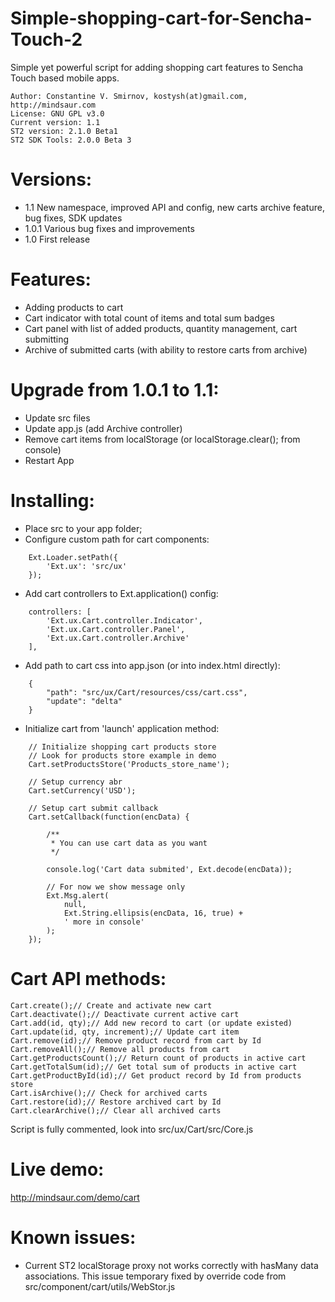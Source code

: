 Simple-shopping-cart-for-Sencha-Touch-2
=======================================

Simple yet powerful script for adding shopping cart features to Sencha Touch based mobile apps.

    Author: Constantine V. Smirnov, kostysh(at)gmail.com, http://mindsaur.com
    License: GNU GPL v3.0
    Current version: 1.1
    ST2 version: 2.1.0 Beta1
    ST2 SDK Tools: 2.0.0 Beta 3

Versions:
=========
- 1.1 New namespace, improved API and config, new carts archive feature, bug fixes, SDK updates
- 1.0.1 Various bug fixes and improvements
- 1.0 First release

Features:
=========
- Adding products to cart
- Cart indicator with total count of items and total sum badges
- Cart panel with list of added products, quantity management, cart submitting
- Archive of submitted carts (with ability to restore carts from archive)

Upgrade from 1.0.1 to 1.1:
===================
- Update src files
- Update app.js (add Archive controller)
- Remove cart items from localStorage (or localStorage.clear(); from console)
- Restart App

Installing:
===========
- Place src to your app folder;
- Configure custom path for cart components: 
<!-- language: lang-js -->
        
        Ext.Loader.setPath({
            'Ext.ux': 'src/ux'
        });
- Add cart controllers to Ext.application() config:
<!-- language: lang-js -->
        
        controllers: [
            'Ext.ux.Cart.controller.Indicator',
            'Ext.ux.Cart.controller.Panel',
            'Ext.ux.Cart.controller.Archive'
        ],
- Add path to cart css into app.json (or into index.html directly):
<!-- language: lang-js -->
        
        {
            "path": "src/ux/Cart/resources/css/cart.css",
            "update": "delta"
        }
- Initialize cart from 'launch' application method:
<!-- language: lang-js -->
        
        // Initialize shopping cart products store
        // Look for products store example in demo
        Cart.setProductsStore('Products_store_name');
    
        // Setup currency abr
        Cart.setCurrency('USD');
    
        // Setup cart submit callback
        Cart.setCallback(function(encData) {
            
            /**
             * You can use cart data as you want
             */
    
            console.log('Cart data submited', Ext.decode(encData));
    
            // For now we show message only
            Ext.Msg.alert(
                null,
                Ext.String.ellipsis(encData, 16, true) +
                ' more in console'
            );
        });


Cart API methods:
=============
<!-- language: lang-js -->
        
    Cart.create();// Create and activate new cart
    Cart.deactivate();// Deactivate current active cart
    Cart.add(id, qty);// Add new record to cart (or update existed)
    Cart.update(id, qty, increment);// Update cart item
    Cart.remove(id);// Remove product record from cart by Id
    Cart.removeAll();// Remove all products from cart
    Cart.getProductsCount();// Return count of products in active cart
    Cart.getTotalSum(id);// Get total sum of products in active cart
    Cart.getProductById(id);// Get product record by Id from products store
    Cart.isArchive();// Check for archived carts
    Cart.restore(id);// Restore archived cart by Id
    Cart.clearArchive();// Clear all archived carts

Script is fully commented, look into src/ux/Cart/src/Core.js

Live demo: 
==========
http://mindsaur.com/demo/cart

Known issues:
=============
- Current ST2 localStorage proxy not works correctly with hasMany data associations. 
This issue temporary fixed by override code from src/component/cart/utils/WebStor.js
